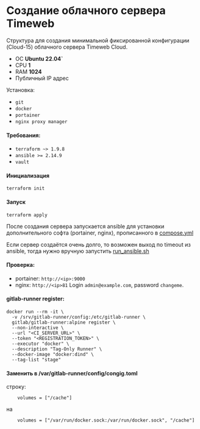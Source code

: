# Создание облачного сервера Timeweb

Структура для создания минимальной фиксированной конфигурации (Cloud-15) облачного сервера Timeweb Cloud.  
- ОС **Ubuntu 22.04`**
- CPU **1**
- RAM **1024**
- Публичный IP адрес

Установка:
- `git`
- `docker`
- `portainer`
- `nginx proxy manager`

#### Требования:
- `terraform ~> 1.9.8`
- `ansible >= 2.14.9`
- `vault `

#### Инициализация  
`terraform init`

#### Запуск  
`terraform apply`

После создания сервера запускается ansible для установки дополнительного софта (portainer, nginx), прописанного в [compose.yml](src/ansible/compose.yml)

Если сервер создаётся очень долго, то возможен выход по timeout из ansible, тогда нужно вручную запустить [run_ansible.sh](src/ansible/run_ansible.sh)

#### Проверка:
- portainer: `http://<ip>:9000`
- nginx: `http://<ip>81` Login `admin@example.com`, password `changeme`.

#### gitlab-runner register:
```
docker run --rm -it \
  -v /srv/gitlab-runner/config:/etc/gitlab-runner \
  gitlab/gitlab-runner:alpine register \
  --non-interactive \
  --url "<CI_SERVER_URL>" \
  --token "<REGISTRATION_TOKEN>" \
  --executor "docker" \
  --description "Tag-Only Runner" \
  --docker-image "docker:dind" \
  --tag-list "stage"
```
#### Заменить в /var/gitlab-runner/config/congig.toml
строку:
```
    volumes = ["/cache"]
```
на
```
    volumes = ["/var/run/docker.sock:/var/run/docker.sock", "/cache"]
```
